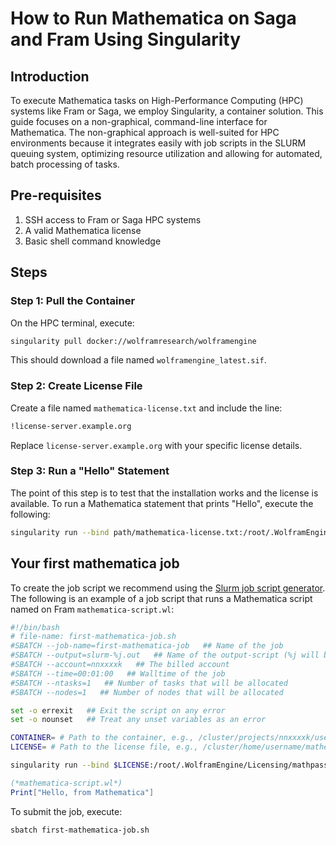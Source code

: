 # How to Run Mathematica on Saga and Fram Using Singularity

## Introduction

To execute Mathematica tasks on High-Performance Computing (HPC) systems like Fram or Saga, we employ Singularity, a container solution. This guide focuses on a non-graphical, command-line interface for Mathematica. The non-graphical approach is well-suited for HPC environments because it integrates easily with job scripts in the SLURM queuing system, optimizing resource utilization and allowing for automated, batch processing of tasks.

## Pre-requisites

1. SSH access to Fram or Saga HPC systems
2. A valid Mathematica license
3. Basic shell command knowledge

## Steps

### Step 1: Pull the Container

On the HPC terminal, execute:

```bash
singularity pull docker://wolframresearch/wolframengine
```
This should download a file named `wolframengine_latest.sif`.


### Step 2: Create License File

Create a file named `mathematica-license.txt` and include the line:

```bash
!license-server.example.org
```

Replace `license-server.example.org` with your specific license details.

### Step 3:  Run a "Hello" Statement

The point of this step is to test that the installation works and the license is available. To run a Mathematica statement that prints "Hello", execute the following:

``` bash
singularity run --bind path/mathematica-license.txt:/root/.WolframEngine/Licensing/mathpass wolframengine_latest.sif wolframscript -code 'Print["Hello"]'
```

## Your first mathematica job

To create the job script we recommend using the [Slurm job script generator](https://open.pages.sigma2.no/job-script-generator/.https://open.pages.sigma2.no/job-script-generator/). The following is an example of a job script that runs a Mathematica script named on Fram `mathematica-script.wl`:

```bash
#!/bin/bash
# file-name: first-mathematica-job.sh
#SBATCH --job-name=first-mathematica-job   ## Name of the job
#SBATCH --output=slurm-%j.out   ## Name of the output-script (%j will be replaced with job number)
#SBATCH --account=nnxxxxk   ## The billed account
#SBATCH --time=00:01:00   ## Walltime of the job
#SBATCH --ntasks=1   ## Number of tasks that will be allocated
#SBATCH --nodes=1   ## Number of nodes that will be allocated

set -o errexit   ## Exit the script on any error
set -o nounset   ## Treat any unset variables as an error

CONTAINER= # Path to the container, e.g., /cluster/projects/nnxxxxk/username/containers/wolframengine_latest.sif
LICENSE= # Path to the license file, e.g., /cluster/home/username/mathematica-license.txt

singularity run --bind $LICENSE:/root/.WolframEngine/Licensing/mathpass $CONTAINER wolframscript -file mathematica-script.wl
```

```mathematica
(*mathematica-script.wl*)
Print["Hello, from Mathematica"]
```
To submit the job, execute:

```bash
sbatch first-mathematica-job.sh
```

